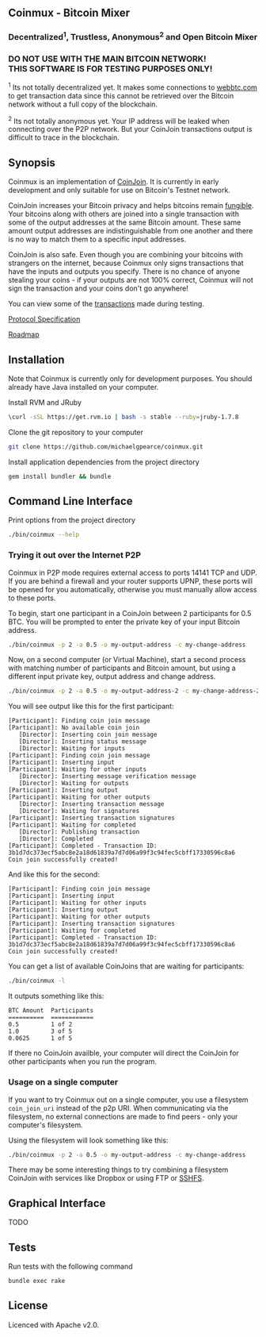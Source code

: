 ## Coinmux - Bitcoin Mixer

### Decentralized<sup>1</sup>, Trustless, Anonymous<sup>2</sup> and Open Bitcoin Mixer

### DO NOT USE WITH THE MAIN BITCOIN NETWORK!<br>THIS SOFTWARE IS FOR TESTING PURPOSES ONLY!

<sup>1</sup> Its not totally decentralized yet. It makes some connections to [webbtc.com](http://webbtc.com) to get transaction data since this cannot be retrieved over the Bitcoin network without a full copy of the blockchain.

<sup>2</sup> Its not totally anonymous yet. Your IP address will be leaked when connecting over the P2P network. But your CoinJoin transactions output is difficult to trace in the blockchain.

## Synopsis

Coinmux is an implementation of [CoinJoin](https://bitcointalk.org/index.php?topic=279249).
It is currently in early development and only suitable for use on Bitcoin's Testnet network.

CoinJoin increases your Bitcoin privacy and helps bitcoins remain [fungible](http://en.wikipedia.org/wiki/Fungibility). Your bitcoins along with others are joined into a single transaction with some of the output addresses at the same Bitcoin amount. These same amount output addresses are indistinguishable from one another and there is no way to match them to a specific input addresses.

CoinJoin is also safe. Even though you are combining your bitcoins with strangers on the internet, because Coinmux only signs transactions that have the inputs and outputs you specify. There is no chance of anyone stealing your coins - if your outputs are not 100% correct, Coinmux will not sign the transaction and your coins don't go anywhere!

You can view some of the [transactions](http://test.webbtc.com/address/mjfCi3t1jBsizt9MKtNDxpn3qdd73CRyhQ) made during testing.

[Protocol Specification](docs/spec.md)

[Roadmap](docs/roadmap.md)


## Installation

Note that Coinmux is currently only for development purposes.  You should already have Java installed on your computer.

Install RVM and JRuby
```bash
\curl -sSL https://get.rvm.io | bash -s stable --ruby=jruby-1.7.8
```

Clone the git repository to your computer
```bash
git clone https://github.com/michaelgpearce/coinmux.git
```

Install application dependencies from the project directory
```bash
gem install bundler && bundle
```


## Command Line Interface

Print options from the project directory
```bash
./bin/coinmux --help
```

### Trying it out over the Internet P2P

Coinmux in P2P mode requires external access to ports 14141 TCP and UDP. If you are behind a firewall and your router supports UPNP, these ports will be opened for you automatically, otherwise you must manually allow access to these ports.

To begin, start one participant in a CoinJoin between 2 participants for 0.5 BTC. You will be prompted to enter the private key of your input Bitcoin address.
```bash
./bin/coinmux -p 2 -a 0.5 -o my-output-address -c my-change-address
```

Now, on a second computer (or Virtual Machine), start a second process with matching number of participants and Bitcoin amount, but using a different input private key, output address and change address.
```bash
./bin/coinmux -p 2 -a 0.5 -o my-output-address-2 -c my-change-address-2
```

You will see output like this for the first participant:
```
[Participant]: Finding coin join message
[Participant]: No available coin join
   [Director]: Inserting coin join message
   [Director]: Inserting status message
   [Director]: Waiting for inputs
[Participant]: Finding coin join message
[Participant]: Inserting input
[Participant]: Waiting for other inputs
   [Director]: Inserting message verification message
   [Director]: Waiting for outputs
[Participant]: Inserting output
[Participant]: Waiting for other outputs
   [Director]: Inserting transaction message
   [Director]: Waiting for signatures
[Participant]: Inserting transaction signatures
[Participant]: Waiting for completed
   [Director]: Publishing transaction
   [Director]: Completed
[Participant]: Completed - Transaction ID: 3b1d7dc373ecf5abc8e2a18d61839a7d7d06a99f3c94fec5cbff17330596c8a6
Coin join successfully created!
```

And like this for the second:
```
[Participant]: Finding coin join message
[Participant]: Inserting input
[Participant]: Waiting for other inputs
[Participant]: Inserting output
[Participant]: Waiting for other outputs
[Participant]: Inserting transaction signatures
[Participant]: Waiting for completed
[Participant]: Completed - Transaction ID: 3b1d7dc373ecf5abc8e2a18d61839a7d7d06a99f3c94fec5cbff17330596c8a6
Coin join successfully created!
```

You can get a list of available CoinJoins that are waiting for participants:
```bash
./bin/coinmux -l
```

It outputs something like this:
```
BTC Amount  Participants
==========  ============
0.5         1 of 2      
1.0         3 of 5      
0.0625      1 of 5      
```

If there no CoinJoin availble, your computer will direct the CoinJoin for other participants when you run the program.


### Usage on a single computer

If you want to try Coinmux out on a single computer, you use a filesystem ```coin_join_uri``` instead of the p2p URI. When communicating via the filesystem, no external connections are made to find peers - only your computer's filesystem.

Using the filesystem will look something like this:
```bash
./bin/coinmux -p 2 -a 0.5 -o my-output-address -c my-change-address
```

There may be some interesting things to try combining a filesystem CoinJoin with services like Dropbox or using FTP or [SSHFS](http://fuse.sourceforge.net/sshfs.html).


## Graphical Interface

TODO


## Tests

Run tests with the following command

```bash
bundle exec rake
```


## License

Licenced with Apache v2.0.
